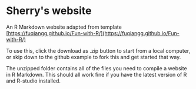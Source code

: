 # Sherry's website
An R Markdown website adapted from template  [https://fuqiangg.github.io/Fun-with-R/](https://fuqiangg.github.io/Fun-with-R/)

To use this, click the download as .zip button to start from a local computer, or skip down to the github example to fork this and get started that way.

The unzipped folder contains all of the files you need to compile a website in R Markdown. This should all work fine if you have the latest version of R and R-studio installed.



